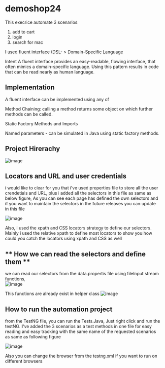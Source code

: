 # demoshop24

This execrice automate 3 scenarios 
1. add to cart 
2. login 
3. search for mac 

I used fluent interface (DSL- > Domain-Specific Language 

Intent
   A fluent interface provides an easy-readable, flowing interface, that often mimics a 
   domain-specific language. Using this pattern results in code that can be read nearly as human language.

Implementation
------------------------------
A fluent interface can be implemented using any of

Method Chaining: calling a method returns some object on which further methods can be called.

Static Factory Methods and Imports

Named parameters - can be simulated in Java using static factory methods.

**Project Hirerachy**
-----------------------------
![image](https://user-images.githubusercontent.com/20645322/118985331-a595ae00-b97e-11eb-90cd-e4d344163411.png)

**Locators and URL and user credentials**
------------------------------------------

i would like to clear for you that i've used properties file to store all the user crendetials and URL, plus i added all the selectors in this file as same as below figure, As you can see each page has defined the own selectors and if you want to maintain the selectors in the future releases you can update in this file

![image](https://user-images.githubusercontent.com/20645322/119003056-b699eb80-b98d-11eb-869f-bacc613d7b50.png)

Also, i used the xpath and CSS locators strategy to define our selectors. Mainly i used the relative xpath to define most locators to show you how could you catch the locators using xpath and CSS as well  

** How we can read the selectors and define them **
-------------------------------------------------------
we can read our selectors from the data.propertis file using fileInput stream functions,  
![image](https://user-images.githubusercontent.com/20645322/119003564-1c867300-b98e-11eb-94ac-38977e17760d.png)


This functions are already exist in helper class
![image](https://user-images.githubusercontent.com/20645322/119004000-77b86580-b98e-11eb-8cb4-3324a8c21a8c.png)

**How to run the automation project** 
----------------------------------------

from the TestNG file, you can run the Tests.Java, Just right click and run the testNG. 
I've added the 3 scenarios as a test methods in one file for easy reading and easy tracking with the same name of the requested scenarios as same as following figure

![image](https://user-images.githubusercontent.com/20645322/119004929-4724fb80-b98f-11eb-8969-b19446bd0ad6.png)

Also you can change the browser from the testng.xml if you want to run on different browsers  

